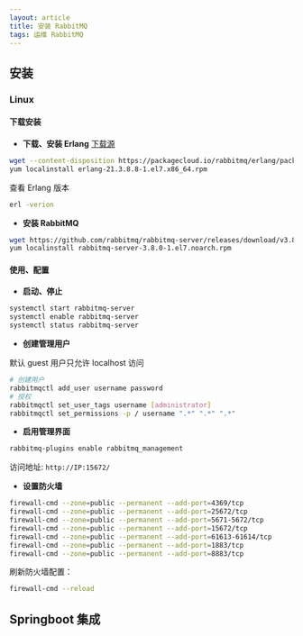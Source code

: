```yaml
---
layout: article
title: 安装 RabbitMQ
tags: 运维 RabbitMQ
---
```




## 安装

### Linux
#### 下载安装

- **下载、安装 Erlang** [下载源](https://packagecloud.io/rabbitmq/erlang/packages/el/7/erlang-21.3.8.8-1.el7.x86_64.rpm)
```bash
wget --content-disposition https://packagecloud.io/rabbitmq/erlang/packages/el/7/erlang-21.3.8.8-1.el7.x86_64.rpm/download.rpm
yum localinstall erlang-21.3.8.8-1.el7.x86_64.rpm
```
查看 Erlang 版本
```bash
erl -verion
```

- **安装 RabbitMQ**
```bash
wget https://github.com/rabbitmq/rabbitmq-server/releases/download/v3.8.0/rabbitmq-server-3.8.0-1.el7.noarch.rpm
yum localinstall rabbitmq-server-3.8.0-1.el7.noarch.rpm
```


#### 使用、配置

- **启动、停止**
```bash
systemctl start rabbitmq-server
systemctl enable rabbitmq-server
systemctl status rabbitmq-server
```

- **创建管理用户**

默认 guest 用户只允许 localhost 访问
```bash
# 创建用户
rabbitmqctl add_user username password
# 授权
rabbitmqctl set_user_tags username [administrator]
rabbitmqctl set_permissions -p / username ".*" ".*" ".*"
```

- **启用管理界面**
```bash
rabbitmq-plugins enable rabbitmq_management
```
访问地址: `http://IP:15672/`

- **设置防火墙**
```bash
firewall-cmd --zone=public --permanent --add-port=4369/tcp
firewall-cmd --zone=public --permanent --add-port=25672/tcp
firewall-cmd --zone=public --permanent --add-port=5671-5672/tcp
firewall-cmd --zone=public --permanent --add-port=15672/tcp
firewall-cmd --zone=public --permanent --add-port=61613-61614/tcp
firewall-cmd --zone=public --permanent --add-port=1883/tcp
firewall-cmd --zone=public --permanent --add-port=8883/tcp
```
刷新防火墙配置：
```bash
firewall-cmd --reload
```



## Springboot 集成

